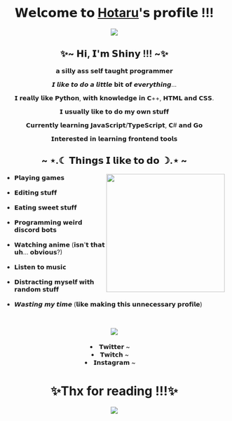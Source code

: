 <body>
  <div align="center">
    <h1>𝗪𝗲𝗹𝗰𝗼𝗺𝗲 𝘁𝗼 <a href="https://github.com/ShinyBread">Hotaru</a>'𝘀 𝗽𝗿𝗼𝗳𝗶𝗹𝗲 !!!</h1>
    <img src="https://i.postimg.cc/v8L7vmkd/about233.png">
    <h2>✨~ 𝗛𝗶, 𝗜'𝗺 𝗦𝗵𝗶𝗻𝘆 !!! ~✨</h2>
    <p>𝗮 𝘀𝗶𝗹𝗹𝘆 𝗮𝘀𝘀 𝘀𝗲𝗹𝗳 𝘁𝗮𝘂𝗴𝗵𝘁 𝗽𝗿𝗼𝗴𝗿𝗮𝗺𝗺𝗲𝗿</p>
    <p>𝙄 𝙡𝙞𝙠𝙚 𝙩𝙤 𝙙𝙤 𝙖 𝙡𝙞𝙩𝙩𝙡𝙚 𝗯𝗶𝘁 𝗼𝗳 𝙚𝘃𝙚𝙧𝙮𝙩𝙝𝙞𝙣𝙜...</p>
    <p>𝗜 𝗿𝗲𝗮𝗹𝗹𝘆 𝗹𝗶𝗸𝗲 𝗣𝘆𝘁𝗵𝗼𝗻, 𝘄𝗶𝘁𝗵 𝗸𝗻𝗼𝘄𝗹𝗲𝗱𝗴𝗲 𝗶𝗻 𝗖++, 𝗛𝗧𝗠𝗟 𝗮𝗻𝗱 𝗖𝗦𝗦.</p>
    <p>𝗜 𝘂𝘀𝘂𝗮𝗹𝗹𝘆 𝗹𝗶𝗸𝗲 𝘁𝗼 𝗱𝗼 𝗺𝘆 𝗼𝘄𝗻 𝘀𝘁𝘂𝗳𝗳</p>
    <p>𝗖𝘂𝗿𝗿𝗲𝗻𝘁𝗹𝘆 𝗹𝗲𝗮𝗿𝗻𝗶𝗻𝗴 𝗝𝗮𝘃𝗮𝗦𝗰𝗿𝗶𝗽𝘁/𝗧𝘆𝗽𝗲𝗦𝗰𝗿𝗶𝗽𝘁, 𝗖# 𝗮𝗻𝗱 𝗚𝗼</p>
    <p>𝗜𝗻𝘁𝗲𝗿𝗲𝘀𝘁𝗲𝗱 𝗶𝗻 𝗹𝗲𝗮𝗿𝗻𝗶𝗻𝗴 𝗳𝗿𝗼𝗻𝘁𝗲𝗻𝗱 𝘁𝗼𝗼𝗹𝘀</p>
  </div>
  <div>
    <h2 align="center"> ~ ⋆.☾ 𝗧𝗵𝗶𝗻𝗴𝘀 𝗜 𝗹𝗶𝗸𝗲 𝘁𝗼 𝗱𝗼 ☽.⋆ ~ </h2>
    <img align="right" src="https://64.media.tumblr.com/5c00c4529f6e486d0265c7ceafca0058/tumblr_puhc170EEj1v6bs4yo4_r1_400.gif" width="270px" he>
    <ul>
      <li> 𝗣𝗹𝗮𝘆𝗶𝗻𝗴 𝗴𝗮𝗺𝗲𝘀</li>
      <br>
      <li> 𝗘𝗱𝗶𝘁𝗶𝗻𝗴 𝘀𝘁𝘂𝗳𝗳</li>
      <br>
      <li> 𝗘𝗮𝘁𝗶𝗻𝗴 𝘀𝘄𝗲𝗲𝘁 𝘀𝘁𝘂𝗳𝗳</li>
      <br>
      <li> 𝗣𝗿𝗼𝗴𝗿𝗮𝗺𝗺𝗶𝗻𝗴 𝘄𝗲𝗶𝗿𝗱 𝗱𝗶𝘀𝗰𝗼𝗿𝗱 𝗯𝗼𝘁𝘀</li>
      <br>
      <li> 𝗪𝗮𝘁𝗰𝗵𝗶𝗻𝗴 𝗮𝗻𝗶𝗺𝗲 (𝗶𝘀𝗻'𝘁 𝘁𝗵𝗮𝘁 𝘂𝗵... 𝗼𝗯𝘃𝗶𝗼𝘂𝘀?)</li>
      <br>
      <li> 𝗟𝗶𝘀𝘁𝗲𝗻 𝘁𝗼 𝗺𝘂𝘀𝗶𝗰</li>
      <br>
      <li> 𝗗𝗶𝘀𝘁𝗿𝗮𝗰𝘁𝗶𝗻𝗴 𝗺𝘆𝘀𝗲𝗹𝗳 𝘄𝗶𝘁𝗵 𝗿𝗮𝗻𝗱𝗼𝗺 𝘀𝘁𝘂𝗳𝗳</li>
      <br>
      <li> 𝙒𝙖𝙨𝙩𝙞𝙣𝙜 𝙢𝙮 𝙩𝙞𝙢𝙚 (𝗹𝗶𝗸𝗲 𝗺𝗮𝗸𝗶𝗻𝗴 𝘁𝗵𝗶𝘀 𝘂𝗻𝗻𝗲𝗰𝗲𝘀𝘀𝗮𝗿𝘆 𝗽𝗿𝗼𝗳𝗶𝗹𝗲)</li>
      <br>
    </ul>
  </div>
  <section align="center">
    <h2><img src="https://i.postimg.cc/NF41GNm0/socials33.png"></h2>
    <li>𝗧𝘄𝗶𝘁𝘁𝗲𝗿 ~ <a href="https://twitter.com/_ShinyBread_" target="_blank"><img src="https://cdn-icons-png.flaticon.com/512/124/124021.png" width="15px"></a></li>
    <li>𝗧𝘄𝗶𝘁𝗰𝗵 ~ <a href="https://www.twitch.tv/shinybre4d" target="_blank"><img src="https://cdn-icons-png.flaticon.com/256/2111/2111668.png" width="15px"></a></li>
    <li>𝗜𝗻𝘀𝘁𝗮𝗴𝗿𝗮𝗺 ~ <a href="https://www.instagram.com/shiny_bread/" target="_blank"><img src="https://freeiconshop.com/wp-content/uploads/edd/instagram-new-color-flat.png" width="15px"></a></li>
  </section>
  <div align="center">
    <h1>✨Thx for reading !!!✨</h1>
    <img src="https://64.media.tumblr.com/ea3afef9b34482a35370168d8fa01834/tumblr_puieo6JmuB1v6bs4yo6_540.gif">
  </div>
</body>
